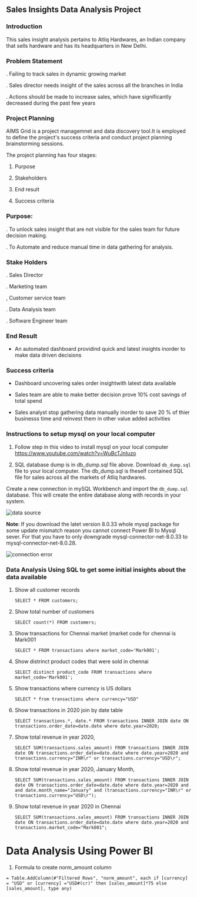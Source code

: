 ## Sales Insights Data Analysis Project
### Introduction
This sales insight analysis pertains to Atliq Hardwares, an Indian company that sells hardware and has its headquarters in New Delhi.
### Problem Statement
. Failing to track sales in dynamic growing market

. Sales director needs insight of the sales across all the branches in India

. Actions should be made to increase sales, which have significantly decreased during the past few years
### **Project Planning**
AIMS Grid is a project managemnet and data discovery tool.It is employed to define the project's success criteria and conduct project planning brainstorming sessions. 

The project planning has four stages:

1. Purpose

2. Stakeholders

3. End result

4. Success criteria

### Purpose:
. To unlock sales insight that are not visible for the  sales team for future decision making. 

. To Automate and reduce manual time in data gathering for analysis.

### Stake Holders
. Sales Director

. Marketing team

, Customer service team

. Data Analysis team

. Software Engineer team

### End Result
* An automated dashboard providind quick and latest insights inorder to make data driven decisions

### Success criteria
* Dashboard uncovering sales order insightwith latest data available

* Sales team are able to make better decision prove 10% cost savings of total spend


* Sales analyst stop gathering data manually inorder to save 20 % of thier businesss time and reinvest them in other value added activities

### Instructions to setup mysql on your local computer

1. Follow step in this video to install mysql on your local computer
https://www.youtube.com/watch?v=WuBcTJnIuzo

1. SQL database dump is in db_dump.sql file above. Download `db_dump.sql` file to your local computer. The db_dump.sql is theself contained SQL file for sales across all the markets of Atliq hardwares.

Create a new connection in mySQL Workbench and import the `db_dump.sql` database. This will create the entire database along with records in your system.

![data source](https://github.com/Java2411/Sales_insight_analysis/assets/133401917/7087d039-5012-4190-a0ae-3626ba1d3c5c)



**Note**: If you download the latet version 8.0.33 whole mysql package for some update mismatch reason you cannot connect Power BI to Mysql sever. For that you have to only downgrade mysql-connector-net-8.0.33 to mysql-connector-net-8.0.28. 

![connection error](https://github.com/Java2411/Sales_insight_analysis/assets/133401917/eddfa874-ee37-480a-b6a3-d1d357613914)

### Data Analysis Using SQL to get some initial insights about the data available

1. Show all customer records

    `SELECT * FROM customers;`

1. Show total number of customers

    `SELECT count(*) FROM customers;`

1. Show transactions for Chennai market (market code for chennai is Mark001

    `SELECT * FROM transactions where market_code='Mark001';`

1. Show distrinct product codes that were sold in chennai

    `SELECT distinct product_code FROM transactions where market_code='Mark001';`

1. Show transactions where currency is US dollars

    `SELECT * from transactions where currency="USD"`

1. Show transactions in 2020 join by date table

    `SELECT transactions.*, date.* FROM transactions INNER JOIN date ON transactions.order_date=date.date where date.year=2020;`

1. Show total revenue in year 2020,

    `SELECT SUM(transactions.sales_amount) FROM transactions INNER JOIN date ON transactions.order_date=date.date where date.year=2020 and transactions.currency="INR\r" or transactions.currency="USD\r";`
	
1. Show total revenue in year 2020, January Month,

    `SELECT SUM(transactions.sales_amount) FROM transactions INNER JOIN date ON transactions.order_date=date.date where date.year=2020 and and date.month_name="January" and (transactions.currency="INR\r" or transactions.currency="USD\r");`

1. Show total revenue in year 2020 in Chennai

    `SELECT SUM(transactions.sales_amount) FROM transactions INNER JOIN date ON transactions.order_date=date.date where date.year=2020
and transactions.market_code="Mark001";`


Data Analysis Using Power BI
============================

1. Formula to create norm_amount column

`= Table.AddColumn(#"Filtered Rows", "norm_amount", each if [currency] = "USD" or [currency] ="USD#(cr)" then [sales_amount]*75 else [sales_amount], type any)`
